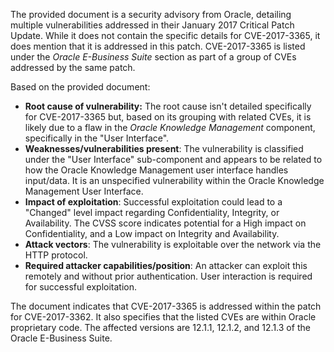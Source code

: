 The provided document is a security advisory from Oracle, detailing multiple vulnerabilities addressed in their January 2017 Critical Patch Update. While it does not contain the specific details for CVE-2017-3365, it does mention that it is addressed in this patch. CVE-2017-3365 is listed under the *Oracle E-Business Suite* section as part of a group of CVEs addressed by the same patch.

Based on the provided document:

*   **Root cause of vulnerability:**  The root cause isn't detailed specifically for CVE-2017-3365 but, based on its grouping with related CVEs, it is likely due to a flaw in the *Oracle Knowledge Management* component, specifically in the "User Interface".
*   **Weaknesses/vulnerabilities present**: The vulnerability is classified under the "User Interface" sub-component and appears to be related to how the Oracle Knowledge Management user interface handles input/data. It is an unspecified vulnerability within the Oracle Knowledge Management User Interface.
*   **Impact of exploitation**: Successful exploitation could lead to a "Changed" level impact regarding Confidentiality, Integrity, or Availability. The CVSS score indicates potential for a High impact on Confidentiality, and a Low impact on Integrity and Availability.
*   **Attack vectors**: The vulnerability is exploitable over the network via the HTTP protocol.
*   **Required attacker capabilities/position**: An attacker can exploit this remotely and without prior authentication. User interaction is required for successful exploitation.

The document indicates that CVE-2017-3365 is addressed within the patch for CVE-2017-3362. It also specifies that the listed CVEs are within Oracle proprietary code. The affected versions are 12.1.1, 12.1.2, and 12.1.3 of the Oracle E-Business Suite.